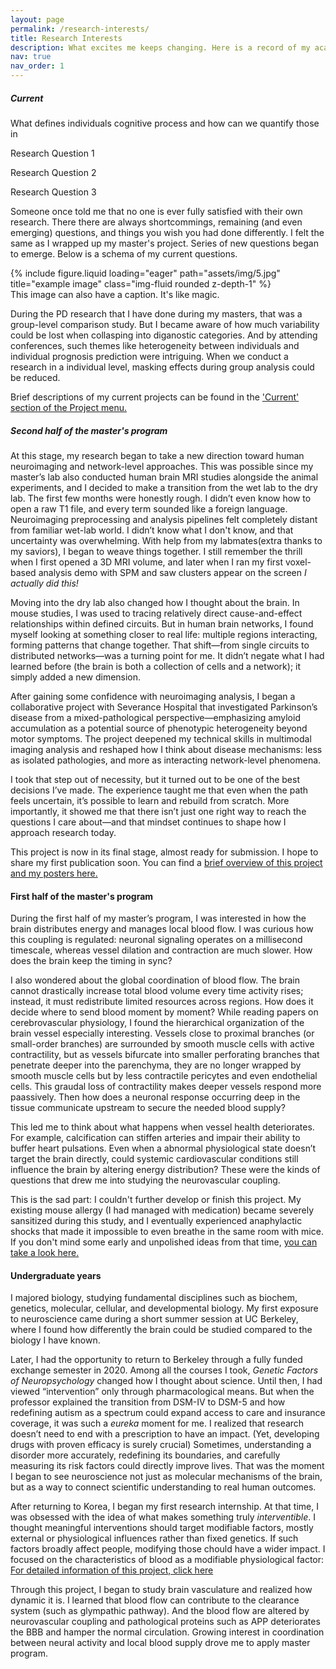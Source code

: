 ```yaml
---
layout: page
permalink: /research-interests/
title: Research Interests
description: What excites me keeps changing. Here is a record of my academic journey and current curiosities. Reading from the bottom section might help, since the sections are in reverse chronological order.
nav: true
nav_order: 1
---
```


<h5 style="font-weight:700;">Current</h5>
What defines individuals cognitive process and how can we quantify those in 

Research Question 1

Research Question 2

Research Question 3




Someone once told me that no one is ever fully satisfied with their own research. There there are always shortcommings, remaining (and even emerging) questions, and things you wish you had done differently. I felt the same as I wrapped up my master's project. Series of new questions began to emerge. Below is a schema of my current questions.

<div class="row">
    <div class="col-sm mt-3 mt-md-0">
        {% include figure.liquid loading="eager" path="assets/img/5.jpg" title="example image" class="img-fluid rounded z-depth-1" %}
    </div>
</div>
<div class="caption">
    This image can also have a caption. It's like magic.
</div>

During the PD research that I have done during my masters, that was a group-level comparison study. But I became aware of how much variability could be lost when collasping into diganostic categories. And by attending conferences, such themes like heterogeneity between individuals and individual prognosis prediction were intriguing. When we conduct a research in a individual level, masking effects during group analysis could be reduced.

Brief descriptions of my current projects can be found in the ['Current' section of the Project menu.](https://eunahyang.github.io/projects/)

<h5 style="font-weight:700;">Second half of the master's program</h5>

At this stage, my research began to take a new direction toward human neuroimaging and network-level approaches. This was possible since my master’s lab also conducted human brain MRI studies alongside the animal experiments, and I decided to make a transition from the wet lab to the dry lab. The first few months were honestly rough. I didn’t even know how to open a raw T1 file, and every term sounded like a foreign language. Neuroimaging preprocessing and analysis pipelines felt completely distant from familiar wet-lab world. I didn’t know what I don't know, and that uncertainty was overwhelming. With help from my labmates(extra thanks to my saviors), I began to weave things together. I still remember the thrill when I first opened a 3D MRI volume, and later when I ran my first voxel-based analysis demo with SPM and saw clusters appear on the screen <i>I actually did this!</i>

Moving into the dry lab also changed how I thought about the brain. In mouse studies, I was used to tracing relatively direct cause-and-effect relationships within defined circuits. But in human brain networks, I found myself looking at something closer to real life: multiple regions interacting, forming patterns that change together. That shift—from single circuits to distributed networks—was a turning point for me. It didn’t negate what I had learned before (the brain is both a collection of cells and a network); it simply added a new dimension. 

After gaining some confidence with neuroimaging analysis, I began a collaborative project with Severance Hospital that investigated Parkinson’s disease from a mixed-pathological perspective—emphasizing amyloid accumulation as a potential source of phenotypic heterogeneity beyond motor symptoms. The project deepened my technical skills in multimodal imaging analysis and reshaped how I think about disease mechanisms: less as isolated pathologies, and more as interacting network-level phenomena. 

I took that step out of necessity, but it turned out to be one of the best decisions I’ve made. The experience taught me that even when the path feels uncertain, it’s possible to learn and rebuild from scratch. More importantly, it showed me that there isn’t just one right way to reach the questions I care about—and that mindset continues to shape how I approach research today.

This project is now in its final stage, almost ready for submission. I hope to share my first publication soon. You can find a [brief overview of this project and my posters here.](https://eunahyang.github.io/projects/pd-amyloid/)

<h4 style="font-weight:700;">First half of the master's program</h4>

During the first half of my master’s program, I was interested in how the brain distributes energy and manages local blood flow. I was curious how this coupling is regulated: neuronal signaling operates on a millisecond timescale, whereas vessel dilation and contraction are much slower. How does the brain keep the timing in sync?

I also wondered about the global coordination of blood flow. The brain cannot drastically increase total blood volume every time activity rises; instead, it must redistribute limited resources across regions. How does it decide where to send blood moment by moment? While reading papers on cerebrovascular physiology, I found the hierarchical organization of the brain vessel especially interesting. Vessels close to proximal branches (or small-order branches) are surrounded by smooth muscle cells with active contractility, but as vessels bifurcate into smaller perforating branches that penetrate deeper into the parenchyma, they are no longer wrapped by smooth muscle cells but by less contractile pericytes and even endothelial cells. This graudal loss of contractility makes deeper vessels respond more paassively. Then how does a neuronal response occurring deep in the tissue communicate upstream to secure the needed blood supply?

This led me to think about what happens when vessel health deteriorates. For example, calcification can stiffen arteries and impair their ability to buffer heart pulsations. Even when a abnormal physiological state doesn’t target the brain directly, could systemic cardiovascular conditions still influence the brain by altering energy distribution? These were the kinds of questions that drew me into studying the neurovascular coupling.

This is the sad part: I couldn't further develop or finish this project. My existing mouse allergy (I had managed with medication) became severely sansitized during this study, and I eventually experienced anaphylactic shocks that made it impossible to even breathe in the same room with mice. If you don't mind some early and unpolished ideas from that time, [you can take a look here.](https://eunahyang.github.io/projects/pericyte-NVJ/)

<h4 style="font-weight:700;">Undergraduate years</h4>

I majored biology, studying fundamental disciplines such as biochem, genetics, molecular, cellular, and developmental biology. My first exposure to neuroscience came during a short summer session at UC Berkeley, where I found how differently the brain could be studied compared to the biology I have known.  

Later, I had the opportunity to return to Berkeley through a fully funded exchange semester in 2020. Among all the courses I took, <i>Genetic Factors of Neuropsychology</i> changed how I thought about science. Until then, I had viewed “intervention” only through pharmacological means. But when the professor explained the transition from DSM-IV to DSM-5 and how redefining autism as a spectrum could expand access to care and insurance coverage, it was such a <i>eureka</i> moment for me. I realized that research doesn’t need to end with a prescription to have an impact. (Yet, developing drugs with proven efficacy is surely crucial) Sometimes, understanding a disorder more accurately, redefining its boundaries, and carefully measuring its risk factors could directly improve lives. That was the moment I began to see neuroscience not just as molecular mechanisms of the brain, but as a way to connect scientific understanding to real human outcomes.

After returning to Korea, I began my first research internship. At that time, I was obsessed with the idea of what makes something truly <i>interventible</i>. I thought meaningful interventions should target modifiable factors, mostly external or physiological influences rather than fixed genetics. If such factors broadly affect people, modifying those chould have a wider impact. I focused on the characteristics of blood as a modifiable physiological factor: [For detailed information of this project, click here](https://eunahyang.github.io/projects/eosinophil-bbb/)

Through this project, I began to study brain vasculature and realized how dynamic it is. I learned that blood flow can contribute to the clearance system (such as glympathic pathway). And the blood flow are altered by neurovascular coupling and pathological proteins such as APP deteriorates the BBB and hamper the normal circulation. Growing interest in coordination between neural activity and local blood supply drove me to apply master program.
